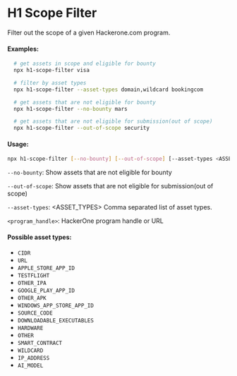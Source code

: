 # H1 Scope Filter

Filter out the scope of a given Hackerone.com program.

#### Examples:

```bash
  # get assets in scope and eligible for bounty
  npx h1-scope-filter visa

  # filter by asset types
  npx h1-scope-filter --asset-types domain,wildcard bookingcom

  # get assets that are not eligible for bounty
  npx h1-scope-filter --no-bounty mars

  # get assets that are not eligible for submission(out of scope)
  npx h1-scope-filter --out-of-scope security
```

#### Usage:

```bash
npx h1-scope-filter [--no-bounty] [--out-of-scope] [--asset-types <ASSET_TYPES>] <program_handle>
```

`--no-bounty`: Show assets that are not eligible for bounty

`--out-of-scope`: Show assets that are not eligible for submission(out of scope)

`--asset-types`: <ASSET_TYPES> Comma separated list of asset types.

`<program_handle>`: HackerOne program handle or URL

#### Possible asset types:

- `CIDR`
- `URL`
- `APPLE_STORE_APP_ID`
- `TESTFLIGHT`
- `OTHER_IPA`
- `GOOGLE_PLAY_APP_ID`
- `OTHER_APK`
- `WINDOWS_APP_STORE_APP_ID`
- `SOURCE_CODE`
- `DOWNLOADABLE_EXECUTABLES`
- `HARDWARE`
- `OTHER`
- `SMART_CONTRACT`
- `WILDCARD`
- `IP_ADDRESS`
- `AI_MODEL`

